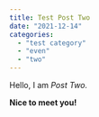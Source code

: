 ```yaml
---
title: Test Post Two
date: "2021-12-14"
categories: 
  - "test category"
  - "even"
  - "two"
---
```


Hello, I am _Post Two._

**Nice to meet you!**

